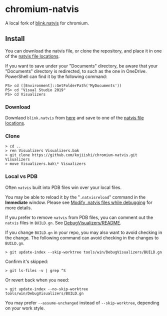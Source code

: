 # chromium-natvis

A local fork of [blink.natvis] for chromium.

[blink.natvis]: https://source.chromium.org/chromium/chromium/src/+/main:tools/win/DebugVisualizers/blink.natvis?q=natvis&ss=chromium%2Fchromium%2Fsrc

## Install

You can download the natvis file, or clone the repository,
and place it in one of the [natvis file locations].

If you want to save under your "Documents" directory,
be aware that your "Documents" directory is redirected,
to such as the one in OneDrive.
PowerShell can find it by the following command:
```
PS> cd ([Environment]::GetFolderPath('MyDocuments'))
PS> cd "Visual Studio 2019"
PS> cd Visualizers
```

### Download

Downlaod `blink.natvis` from
[here](https://raw.githubusercontent.com/kojiishi/chromium-natvis/main/blink.natvis)
and save to one of the [natvis file locations].

### Clone

```
> cd ..
> ren Visualizers Visualizers.bak
> git clone https://github.com/kojiishi/chromium-natvis.git Visualizers
> move Visualizers.bak\* Visualizers
```

### Local vs PDB

Often `natvis` built into PDB files win over your local files.

You may be able to reload it by the "`.natvisreload`" command
in the **Immediate** window.
Please see [Modify .natvis files while debugging] for more details.

If you prefer to remove `natvis` from PDB files,
you can comment out the `natvis` files in `BUILD.gn`.
See [DebugVisualizers/README].

If you change `BUILD.gn` in your repo,
you may also want to avoid checking in the change.
The following command can avoid checking in the changes to `BUILD.gn`.
```
> git update-index --skip-worktree tools/win/DebugVisualizers/BUILD.gn
```
Confirm it's skipped:
```
> git ls-files -v | grep ^S
```
Or revert back when you need:
```
> git update-index --no-skip-worktree tools/win/DebugVisualizers/BUILD.gn
```

You may prefer `--assume-unchanged` instead of `--skip-worktree`,
depending on your work style.

[DebugVisualizers/README]: https://source.chromium.org/chromium/chromium/src/+/main:tools/win/DebugVisualizers/README.md
[Modify .natvis files while debugging]: https://docs.microsoft.com/en-us/visualstudio/debugger/create-custom-views-of-native-objects?view=vs-2019#modify-natvis-files-while-debugging
[natvis file locations]: https://docs.microsoft.com/en-us/visualstudio/debugger/create-custom-views-of-native-objects?view=vs-2019#BKMK_natvis_location
